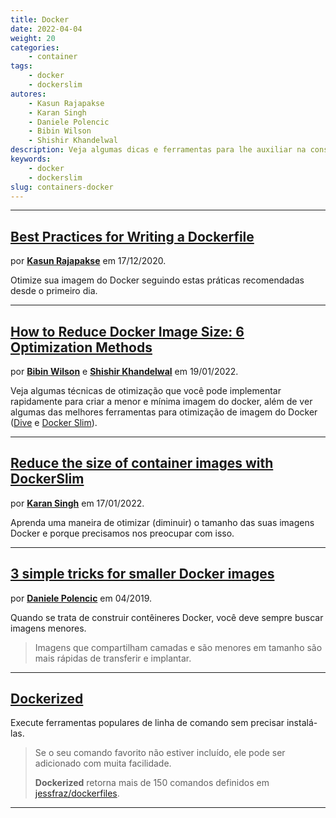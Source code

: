 ```yaml
---
title: Docker
date: 2022-04-04
weight: 20
categories:
    - container
tags:
    - docker
    - dockerslim
autores:
    - Kasun Rajapakse
    - Karan Singh
    - Daniele Polencic
    - Bibin Wilson
    - Shishir Khandelwal
description: Veja algumas dicas e ferramentas para lhe auxiliar na construção de imagens Docker.
keywords:
    - docker
    - dockerslim
slug: containers-docker
---
```


---

## [Best Practices for Writing a Dockerfile](https://blog.bitsrc.io/best-practices-for-writing-a-dockerfile-68893706c3)

por [**Kasun Rajapakse**](/autores/kasun-rajapakse/) em 17/12/2020.

Otimize sua imagem do Docker seguindo estas práticas recomendadas desde o primeiro dia.

---

## [How to Reduce Docker Image Size: 6 Optimization Methods](https://devopscube.com/reduce-docker-image-size/)

por [**Bibin Wilson**](/autores/bibin-wilson/) e [**Shishir Khandelwal**](/autores/shishir-khandelwal/) em 19/01/2022.

Veja algumas técnicas de otimização que você pode implementar rapidamente para criar a menor e mínima imagem do docker, além de ver algumas das melhores ferramentas para otimização de imagem do Docker ([Dive](https://github.com/wagoodman/dive) e [Docker Slim](https://github.com/docker-slim/docker-slim)).

---

## [Reduce the size of container images with DockerSlim](https://developers.redhat.com/articles/2022/01/17/reduce-size-container-images-dockerslim?sc_cid=7013a000002qAd7AAE#)

por [**Karan Singh**](/autores/karan-singh/) em 17/01/2022.

Aprenda uma maneira de otimizar (diminuir) o tamanho das suas imagens Docker e porque precisamos nos preocupar com isso.

---

## [3 simple tricks for smaller Docker images](https://learnk8s.io/blog/smaller-docker-images)

por [**Daniele Polencic**](/autores/daniele-polencic/) em 04/2019.

Quando se trata de construir contêineres Docker, você deve sempre buscar imagens menores.

> Imagens que compartilham camadas e são menores em tamanho são mais rápidas de transferir e implantar.

---

## [Dockerized](https://github.com/datastack-net/dockerized)

Execute ferramentas populares de linha de comando sem precisar instalá-las.

> Se o seu comando favorito não estiver incluído, ele pode ser adicionado com muita facilidade.
>
> **Dockerized** retorna mais de 150 comandos definidos em [jessfraz/dockerfiles](https://github.com/jessfraz/dockerfiles).

---
